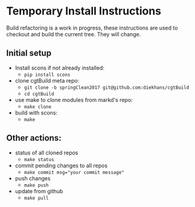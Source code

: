 
# Temporary Install Instructions

Build refactoring is a work in progress, these instructions are used to
checkout and build the current tree.  They will change.


## Initial setup
  * Install scons if not already installed:
    * `pip install scons`
  * clone cgtBuild meta repo:
    * `git clone -b springClean2017 git@github.com:diekhans/cgtBuild`
    * `cd cgtBuild`
  * use make to clone modules from markd's repo:
    * `make clone`
  * build with scons:
    * `make`
    
## Other actions:
  * status of all cloned repos
    * `make status`
  * commit pending changes to all repos
    * `make commit msg="your commit message"`
  * push changes
    * `make push`
  * update from github
    * `make pull`

    
